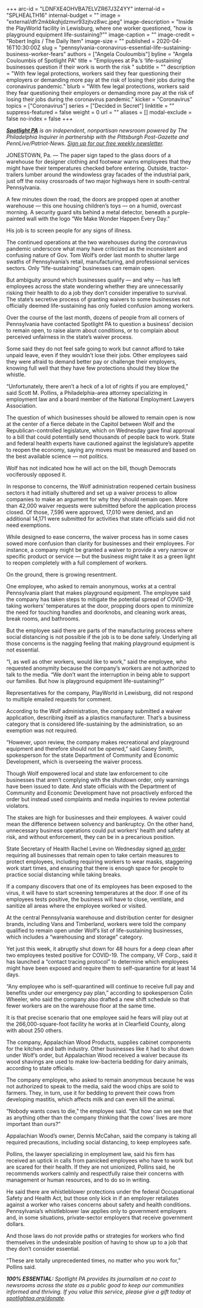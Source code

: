 +++
arc-id = "LDNFXE4OHVBA7ELVZR67J3Z4YY"
internal-id = "SPLHEALTH16"
internal-budget = ""
image = "external/dfr2mkbkqhjdzmvr93zjtvz8wc.jpeg"
image-description = "Inside the PlayWorld facility in Lewisburg, where one worker questioned, \"how is playground equipment life-sustaining?”"
image-caption = ""
image-credit = "Robert Inglis / The Daily Item"
image-size = ""
published = 2020-04-16T10:30:00Z
slug = "pennsylvania-coronavirus-essential-life-sustaining-business-worker-fears"
authors = ["Angela Couloumbis"]
byline = "Angela Couloumbis of Spotlight PA"
title = "Employees at Pa.’s ‘life-sustaining’ businesses question if their work is worth the risk "
subtitle = ""
description = "With few legal protections, workers said they fear questioning their employers or demanding more pay at the risk of losing their jobs during the coronavirus pandemic."
blurb = "With few legal protections, workers said they fear questioning their employers or demanding more pay at the risk of losing their jobs during the coronavirus pandemic."
kicker = "Coronavirus"
topics = ["Coronavirus"]
series = ["Decided in Secret"]
linktitle = ""
suppress-featured = false
weight = 0
url = ""
aliases = []
modal-exclude = false
no-index = false
+++

<a href="https://lesspage.com/"><i><b>Spotlight PA</b></i></a><i> is an independent, nonpartisan newsroom powered by The Philadelphia Inquirer in partnership with the Pittsburgh Post-Gazette and PennLive/Patriot-News. </i><a href="https://lesspage.com/newsletters"><i>Sign up for our free weekly newsletter</i></a><i>.</i>

JONESTOWN, Pa. — The paper sign taped to the glass doors of a warehouse for designer clothing and footwear warns employees that they might have their temperatures checked before entering. Outside, tractor-trailers lumber around the windowless gray facades of the industrial park, just off the noisy crossroads of two major highways here in south-central Pennsylvania.

A few minutes down the road, the doors are propped open at another warehouse — this one housing children’s toys — on a humid, overcast morning. A security guard sits behind a metal detector, beneath a purple-painted wall with the logo “We Make Wonder Happen Every Day.”

His job is to screen people for any signs of illness.

The continued operations at the two warehouses during the coronavirus pandemic underscore what many have criticized as the inconsistent and confusing nature of Gov. Tom Wolf’s order last month to shutter large swaths of Pennsylvania’s retail, manufacturing, and professional services sectors. Only “life-sustaining” businesses can remain open.

But ambiguity around which businesses qualify — and why — has left employees across the state wondering whether they are unnecessarily risking their health to do a job they don’t consider imperative to survival. The state’s secretive process of granting waivers to some businesses not officially deemed life-sustaining has only fueled confusion among workers.

Over the course of the last month, dozens of people from all corners of Pennsylvania have contacted Spotlight PA to question a business’ decision to remain open, to raise alarm about conditions, or to complain about perceived unfairness in the state’s waiver process.

Some said they do not feel safe going to work but cannot afford to take unpaid leave, even if they wouldn’t lose their jobs. Other employees said they were afraid to demand better pay or challenge their employers, knowing full well that they have few protections should they blow the whistle.

“Unfortunately, there aren’t a heck of a lot of rights if you are employed,” said Scott M. Pollins, a Philadelphia-area attorney specializing in employment law and a board member of the National Employment Lawyers Association.

<script src="https://lesspage.com/embed.js" async></script><div data-spl-embed-version="1" data-spl-src="https://lesspage.com/embeds/donate/"></div>


The question of which businesses should be allowed to remain open is now at the center of a fierce debate in the Capitol between Wolf and the Republican-controlled legislature, which on Wednesday gave final approval to a bill that could potentially send thousands of people back to work. State and federal health experts have cautioned against the legislature’s appetite to reopen the economy, saying any moves must be measured and based on the best available science — not politics.

Wolf has not indicated how he will act on the bill, though Democrats vociferously opposed it.

In response to concerns, the Wolf administration reopened certain business sectors it had initially shuttered and set up a waiver process to allow companies to make an argument for why they should remain open. More than 42,000 waiver requests were submitted before the application process closed. Of those, 7,596 were approved, 17,010 were denied, and an additional 14,171 were submitted for activities that state officials said did not need exemptions.

While designed to ease concerns, the waiver process has in some cases sowed more confusion than clarity for businesses and their employees. For instance, a company might be granted a waiver to provide a very narrow or specific product or service — but the business might take it as a green light to reopen completely with a full complement of workers.

On the ground, there is growing resentment.

One employee, who asked to remain anonymous, works at a central Pennsylvania plant that makes playground equipment. The employee said the company has taken steps to mitigate the potential spread of COVID-19, taking workers’ temperatures at the door, propping doors open to minimize the need for touching handles and doorknobs, and cleaning work areas, break rooms, and bathrooms.

But the employee said there are parts of the manufacturing process where social distancing is not possible if the job is to be done safely. Underlying all those concerns is the nagging feeling that making playground equipment is not essential.

“I, as well as other workers, would like to work,” said the employee, who requested anonymity because the company’s workers are not authorized to talk to the media. “We don’t want the interruption in being able to support our families. But how is playground equipment life-sustaining?”

Representatives for the company, PlayWorld in Lewisburg, did not respond to multiple emailed requests for comment.

According to the Wolf administration, the company submitted a waiver application, describing itself as a plastics manufacturer. That’s a business category that is considered life-sustaining by the administration, so an exemption was not required.

“However, upon review, the company makes recreational and playground equipment and therefore should not be opened,” said Casey Smith, spokesperson for the state Department of Community and Economic Development, which is overseeing the waiver process.

Though Wolf empowered local and state law enforcement to cite businesses that aren’t complying with the shutdown order, only warnings have been issued to date. And state officials with the Department of Community and Economic Development have not proactively enforced the order but instead used complaints and media inquiries to review potential violators.

<script src="https://lesspage.com/embed.js" async></script><div data-spl-embed-version="1" data-spl-src="https://lesspage.com/embeds/newsletter/"></div>

The stakes are high for businesses and their employees. A waiver could mean the difference between solvency and bankruptcy. On the other hand, unnecessary business operations could put workers’ health and safety at risk, and without enforcement, they can be in a precarious position.

State Secretary of Health Rachel Levine on Wednesday signed <a href="https://www.governor.pa.gov/wp-content/uploads/2020/04/20200415-SOH-worker-safety-order.pdf" target=_blank>an order</a> requiring all businesses that remain open to take certain measures to protect employees, including requiring workers to wear masks, staggering work start times, and ensuring that there is enough space for people to practice social distancing while taking breaks.

If a company discovers that one of its employees has been exposed to the virus, it will have to start screening temperatures at the door. If one of its employees tests positive, the business will have to close, ventilate, and sanitize all areas where the employee worked or visited.

At the central Pennsylvania warehouse and distribution center for designer brands, including Vans and Timberland, workers were told the company qualified to remain open under Wolf’s list of life-sustaining businesses, which includes a “warehousing and storage" category.

Yet just this week, it abruptly shut down for 48 hours for a deep clean after two employees tested positive for COVID-19. The company, VF Corp., said it has launched a “contact tracing protocol” to determine which employees might have been exposed and require them to self-quarantine for at least 14 days.

“Any employee who is self-quarantined will continue to receive full pay and benefits under our emergency pay plan,” according to spokesperson Colin Wheeler, who said the company also drafted a new shift schedule so that fewer workers are on the warehouse floor at the same time.

It is that precise scenario that one employee said he fears will play out at the 266,000-square-foot facility he works at in Clearfield County, along with about 250 others.

The company, Appalachian Wood Products, supplies cabinet components for the kitchen and bath industry. Other businesses like it had to shut down under Wolf’s order, but Appalachian Wood received a waiver because its wood shavings are used to make low-bacteria bedding for dairy animals, according to state officials.

The company employee, who asked to remain anonymous because he was not authorized to speak to the media, said the wood chips are sold to farmers. They, in turn, use it for bedding to prevent their cows from developing mastitis, which affects milk and can even kill the animal.

“Nobody wants cows to die,” the employee said. “But how can we see that as anything other than the company thinking that the cows' lives are more important than ours?”

Appalachian Wood’s owner, Dennis McCahan, said the company is taking all required precautions, including social distancing, to keep employees safe.

Pollins, the lawyer specializing in employment law, said his firm has received an uptick in calls from panicked employees who have to work but are scared for their health. If they are not unionized, Pollins said, he recommends workers calmly and respectfully raise their concerns with management or human resources, and to do so in writing.

He said there are whistleblower protections under the federal Occupational Safety and Health Act, but those only kick in if an employer retaliates against a worker who raises concerns about safety and health conditions. Pennsylvania’s whistleblower law applies only to government employers and, in some situations, private-sector employers that receive government dollars.

And those laws do not provide paths or strategies for workers who find themselves in the undesirable position of having to show up to a job that they don’t consider essential.

“These are totally unprecedented times, no matter who you work for,” Pollins said.

<i><b>100% ESSENTIAL: </b></i><i>Spotlight PA provides its journalism at no cost to newsrooms across the state as a public good to keep our communities informed and thriving. If you value this service, please give a gift today at </i><a href="https://lesspage.com/donate"><i>spotlightpa.org/donate</i></a><i>.</i>

<script src="https://lesspage.com/embed.js" async></script><div data-spl-embed-version="1" data-spl-src="https://lesspage.com/embeds/tips/?tip_text=Do%20you%20have%20a%20tip%20about%20%3Cb%3Ehow%20Pa.'s%20government%20is%20responding%20to%20the%20coronavirus%3C%2Fb%3E%3F%20Tell%20us."></div>
